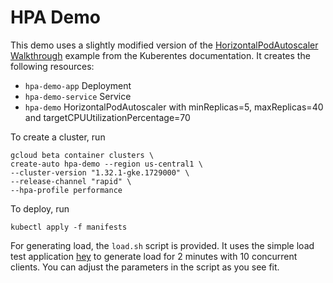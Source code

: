 # HPA Demo

This demo uses a slightly modified version of the [HorizontalPodAutoscaler Walkthrough](https://kubernetes.io/docs/tasks/run-application/horizontal-pod-autoscale-walkthrough/) example from the Kuberentes documentation.
It creates the following resources:

* `hpa-demo-app` Deployment
* `hpa-demo-service` Service
* `hpa-demo` HorizontalPodAutoscaler with minReplicas=5, maxReplicas=40 and targetCPUUtilizationPercentage=70

To create a cluster, run
```
gcloud beta container clusters \
create-auto hpa-demo --region us-central1 \
--cluster-version "1.32.1-gke.1729000" \
--release-channel "rapid" \
--hpa-profile performance
```

To deploy, run
```
kubectl apply -f manifests
```

For generating load, the `load.sh` script is provided.  It uses the simple load test application [hey](https://github.com/rakyll/hey) to generate load for 2 minutes with 10 concurrent clients.  You can adjust the parameters in the script as you see fit.

